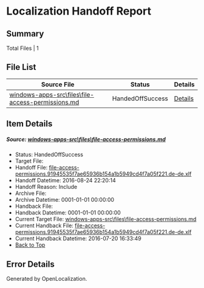 # <a name='report-top'></a> Localization Handoff Report

## Summary
 Total Files | 1

## File List
 Source File | Status | Details 
 ----------- | ------ | ------- 
 [windows-apps-src\files\file-access-permissions.md](https://github.com/Microsoft/windows-apps/blob/ef8d0e7ad9063fa57a9db7c3cbdcb6846d3b1133/windows-apps-src/files/file-access-permissions.md) | HandedOffSuccess | [Details](#e58cdce7f803cd15b66371e3b03c4405cbdeb3ff3417)

## Item Details
##### <a name='e58cdce7f803cd15b66371e3b03c4405cbdeb3ff3417'></a> Source: [windows-apps-src\files\file-access-permissions.md](https://github.com/Microsoft/windows-apps/blob/ef8d0e7ad9063fa57a9db7c3cbdcb6846d3b1133/windows-apps-src/files/file-access-permissions.md)
* Status: HandedOffSuccess
* Target File: 
* Handoff File: [file-access-permissions.91945535f7ae65936b154a1b5949cd4f7a05f221.de-de.xlf](https://github.com/Microsoft/WDG.handoff/blob/df5e5c0683b133a7324de09391346f8b4bfc1e7b/ol-handoff/Microsoft/windows-apps.de-de/master/file-access-permissions.91945535f7ae65936b154a1b5949cd4f7a05f221.de-de.xlf)
* Handoff Datetime: 2016-08-24 22:20:14
* Handoff Reason: Include
* Archive File: 
* Archive Datetime: 0001-01-01 00:00:00
* Handback File: 
* Handback Datetime: 0001-01-01 00:00:00
* Current Target File: [windows-apps-src\files\file-access-permissions.md](https://github.com/Microsoft/windows-apps.de-de/blob/6de8cee4ee31a6fa9082108f1a9e7ff09c39e62b/windows-apps-src/files/file-access-permissions.md)
* Current Handback File: [file-access-permissions.91945535f7ae65936b154a1b5949cd4f7a05f221.de-de.xlf](https://github.com/Microsoft/WDG.handback/blob/2c1ceb1dcd88de90d8169faf0aaddf2807f77d49/ol-handback/Microsoft/windows-apps.de-de/master/file-access-permissions.91945535f7ae65936b154a1b5949cd4f7a05f221.de-de.xlf)
* Current Handback Datetime: 2016-07-20 16:33:49
* [Back to Top](#report-top)


## Error Details

Generated by OpenLocalization.
